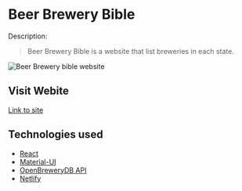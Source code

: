 # Beer Brewery Bible

Description:

> Beer Brewery Bible is a website that list breweries in each state.

![Beer Brewery bible website](https://i.imgur.com/3T6YLoa.png)

## Visit Webite

[Link to site](https://beerbrewerybible.netlify.app/)

## Technologies used

- [React](https://reactjs.org/docs/getting-started.html)
- [Material-UI](https://material-ui.com/)
- [OpenBreweryDB API](https://www.openbrewerydb.org/)
- [Netlify](https://www.netlify.com/)